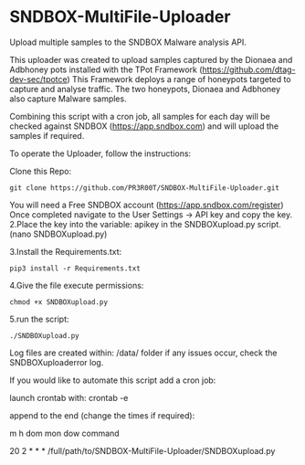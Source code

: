# SNDBOX-MultiFile-Uploader
Upload multiple samples to the SNDBOX Malware analysis API. 

This uploader was created to upload samples captured by the Dionaea and Adbhoney pots installed with the TPot Framework (https://github.com/dtag-dev-sec/tpotce) This Framework deploys a range of honeypots targeted to capture and analyse traffic. The two honeypots, Dionaea and Adbhoney also capture Malware samples.

Combining this script with a cron job, all samples for each day will be checked against SNDBOX (https://app.sndbox.com) and will upload the samples if required.

To operate the Uploader, follow the instructions:

Clone this Repo: 

    git clone https://github.com/PR3R00T/SNDBOX-MultiFile-Uploader.git

You will need a Free SNDBOX account (https://app.sndbox.com/register) Once completed navigate to the User Settings -> API key and copy the key. 2.Place the key into the variable: apikey in the SNDBOXupload.py script. (nano SNDBOXupload.py)

3.Install the Requirements.txt: 

    pip3 install -r Requirements.txt

4.Give the file execute permissions: 

    chmod +x SNDBOXupload.py

5.run the script: 

    ./SNDBOXupload.py

Log files are created within: /data/ folder if any issues occur, check the SNDBOXuploaderror log.

If you would like to automate this script add a cron job:

 launch crontab with: crontab -e

 append to the end (change the times if required):

m h dom mon dow command

20 2 * * * /full/path/to/SNDBOX-MultiFile-Uploader/SNDBOXupload.py
